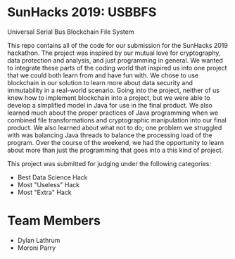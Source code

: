 # SunHacks 2019: USBBFS

Universal Serial Bus Blockchain File System

This repo contains all of the code for our submission for the SunHacks 2019 hackathon. The project was inspired by our mutual love for cryptography, data protection and analysis, and just programming in general. We wanted to integrate these parts of the coding world that inspired us into one project that we could both learn from and have fun with. We chose to use blockchain in our solution to learn more about data security and immutability in a real-world scenario. Going into the project, neither of us knew how to implement blockchain into a project, but we were able to develop a simplified model in Java for use in the final product. We also learned much about the proper practices of Java programming when we combined file transformations and cryptographic manipulation into our final product. We also learned about what not to do; one problem we struggled with was balancing Java threads to balance the processing load of the program. Over the course of the weekend, we had the opportunity to learn about more than just the programming that goes into a this kind of project.

This project was submitted for judging under the following categories:

- Best Data Science Hack
- Most "Useless" Hack
- Most "Extra" Hack

# Team Members

- Dylan Lathrum
- Moroni Parry
